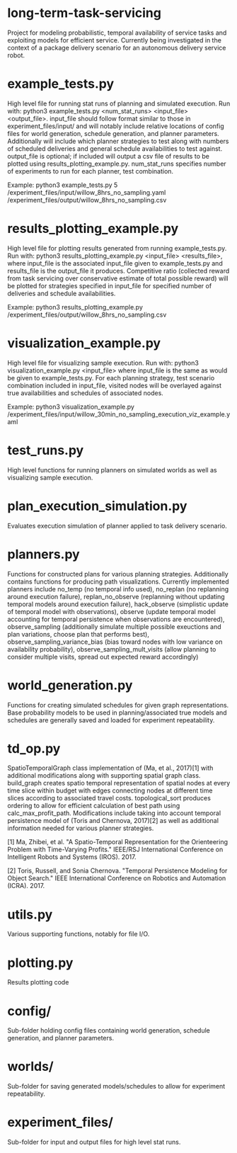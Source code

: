 # long-term-task-servicing
Project for modeling probabilistic, temporal availability of service tasks and exploiting models for efficient service. Currently being investigated in the context of a package delivery scenario for an autonomous delivery service robot.

# example_tests.py
High level file for running stat runs of planning and simulated execution. Run with: python3 example_tests.py <num_stat_runs> <input_file> <output_file>. input_file should follow format similar to those in experiment_files/input/ and will notably include relative locations of config files for world generation, schedule generation, and planner parameters. Additionally will include which planner strategies to test along with numbers of scheduled deliveries and general schedule availabilities to test against. output_file is optional; if included will output a csv file of results to be plotted using results_plotting_example.py. num_stat_runs specifies number of experiments to run for each planner, test combination.

Example: python3 example_tests.py 5 /experiment_files/input/willow_8hrs_no_sampling.yaml /experiment_files/output/willow_8hrs_no_sampling.csv

# results_plotting_example.py
High level file for plotting results generated from running example_tests.py. Run with: python3 results_plotting_example.py <input_file> <results_file>, where input_file is the associated input_file given to example_tests.py and results_file is the output_file it produces. Competitive ratio (collected reward from task servicing over conservative estimate of total possible reward) will be plotted for strategies specified in input_file for specified number of deliveries and schedule availabilities.

Example: python3 results_plotting_example.py /experiment_files/output/willow_8hrs_no_sampling.csv

# visualization_example.py
High level file for visualizing sample execution. Run with: python3 visualization_example.py <input_file> where input_file is the same as would be given to example_tests.py. For each planning strategy, test scenario combination included in input_file, visited nodes will be overlayed against true availabilities and schedules of associated nodes.

Example: python3 visualization_example.py /experiment_files/input/willow_30min_no_sampling_execution_viz_example.yaml

# test_runs.py
High level functions for running planners on simulated worlds as well as visualizing sample execution.

# plan_execution_simulation.py
Evaluates execution simulation of planner applied to task delivery scenario.

# planners.py
Functions for constructed plans for various planning strategies. Additionally contains functions for producing path visualizations. Currently implemented planners include no_temp (no temporal info used), no_replan (no replanning around execution failure), replan_no_observe (replanning without updating temporal models around execution failure), hack_observe (simplistic update of temporal model with observations), observe (update temporal model accounting for temporal persistence when observations are encountered), observe_sampling (additionally simulate multiple possible exeuctions and plan variations, choose plan that performs best), observe_sampling_variance_bias (bias toward nodes with low variance on availability probability), observe_sampling_mult_visits (allow planning to consider multiple visits, spread out expected reward accordingly) 

# world_generation.py
Functions for creating simulated schedules for given graph representations. Base probability models to be used in planning/associated true models and schedules are generally saved and loaded for experiment repeatability.

# td_op.py
SpatioTemporalGraph class implementation of (Ma, et al., 2017)[1] with additional modifications along with supporting spatial graph class. build_graph creates spatio temporal representation of spatial nodes at every time slice within budget with edges connecting nodes at different time slices according to associated travel costs. topological_sort produces ordering to allow for efficient calculation of best path using calc_max_profit_path. Modifications include taking into account temporal persistence model of (Toris and Chernova, 2017)[2] as well as additional information needed for various planner strategies.

[1] Ma, Zhibei, et al. "A Spatio-Temporal Representation for the Orienteering Problem with Time-Varying Profits." IEEE/RSJ International Conference on Intelligent Robots and Systems (IROS). 2017.

[2] Toris, Russell, and Sonia Chernova. "Temporal Persistence Modeling for Object Search." IEEE International Conference on Robotics and Automation (ICRA). 2017.

# utils.py
Various supporting functions, notably for file I/O.

# plotting.py
Results plotting code

# config/
Sub-folder holding config files containing world generation, schedule generation, and planner parameters.

# worlds/
Sub-folder for saving generated models/schedules to allow for experiment repeatability.

# experiment_files/
Sub-folder for input and output files for high level stat runs.


